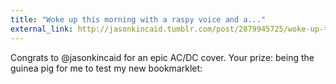 ```yaml
---
title: "Woke up this morning with a raspy voice and a..."
external_link: http://jasonkincaid.tumblr.com/post/2879945725/woke-up-this-morning-with-a-raspy-voice-and-a
---
```

Congrats to @jasonkincaid for an epic AC/DC cover. Your prize: being the
guinea pig for me to test my new bookmarklet:

